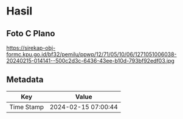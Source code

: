 # Hasil

## Foto C Plano

https://sirekap-obj-formc.kpu.go.id/bf32/pemilu/ppwp/12/71/05/10/06/1271051006038-20240215-014141--500c2d3c-6436-43ee-b10d-793bf92edf03.jpg


## Metadata

| Key        | Value               |
| ---------- | ------------------- |
| Time Stamp | 2024-02-15 07:00:44 |



